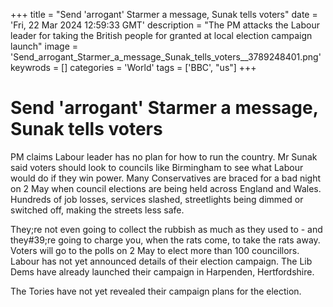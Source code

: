 +++
title = "Send 'arrogant' Starmer a message, Sunak tells voters"
date = 'Fri, 22 Mar 2024 12:59:33 GMT'
description = "The PM attacks the Labour leader for taking the British people for granted at local election campaign launch"
image = 'Send_arrogant_Starmer_a_message_Sunak_tells_voters__3789248401.png'
keywrods =  []
categories = 'World'
tags = ['BBC', "us"]
+++

# Send 'arrogant' Starmer a message, Sunak tells voters

PM claims Labour leader has no plan for how to run the country.  Mr Sunak said voters should look to councils like Birmingham to see what Labour would do if they win power.  Many Conservatives are braced for a bad night on 2 May when council elections are being held across England and Wales.  Hundreds of job losses, services slashed, streetlights being dimmed or switched off, making the streets less safe.

They;re not even going to collect the rubbish as much as they used to - and they<bb>#39;re going to charge you, when the rats come, to take the rats away.  Voters will go to the polls on 2 May to elect more than 100 councillors.  Labour has not yet announced details of their election campaign.  The Lib Dems have already launched their campaign in Harpenden, Hertfordshire.

The Tories have not yet revealed their campaign plans for the election.


